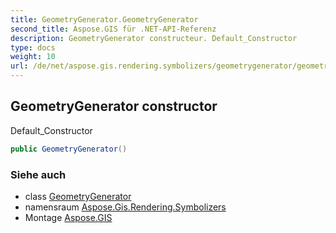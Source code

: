 ```yaml
---
title: GeometryGenerator.GeometryGenerator
second_title: Aspose.GIS für .NET-API-Referenz
description: GeometryGenerator constructeur. Default_Constructor
type: docs
weight: 10
url: /de/net/aspose.gis.rendering.symbolizers/geometrygenerator/geometrygenerator/
---
```

## GeometryGenerator constructor

Default_Constructor

```csharp
public GeometryGenerator()
```

### Siehe auch

* class [GeometryGenerator](../)
* namensraum [Aspose.Gis.Rendering.Symbolizers](../../geometrygenerator/)
* Montage [Aspose.GIS](../../../)


